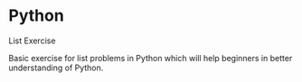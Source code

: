 # Python
List Exercise

Basic exercise for list problems in Python which will help beginners in better understanding of Python.
